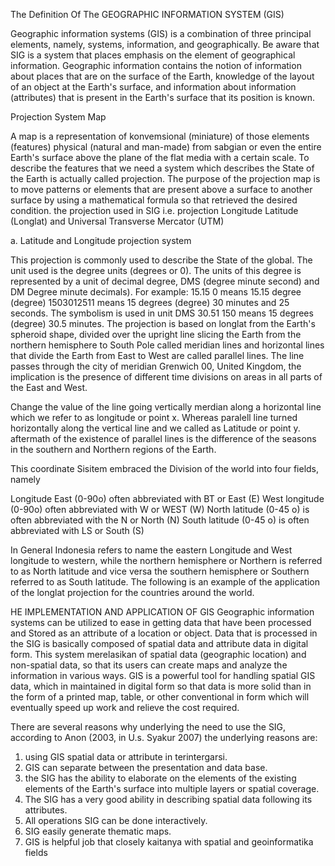 The Definition Of The GEOGRAPHIC INFORMATION SYSTEM (GIS)

Geographic information systems (GIS) is a combination of three principal elements, namely, systems, information, and geographically. Be aware that SIG is a system that places emphasis on the element of geographical information. Geographic information contains the notion of information about places that are on the surface of the Earth, knowledge of the layout of an object at the Earth's surface, and information about information (attributes) that is present in the Earth's surface that its position is known.

Projection System Map

A map is a representation of konvemsional (miniature) of those elements (features) physical (natural and man-made) from sabgian or even the entire Earth's surface above the plane of the flat media with a certain scale. To describe the features that we need a system which describes the State of the Earth is actually called projection. The purpose of the projection map is to move patterns or elements that are present above a surface to another surface by using a mathematical formula so that retrieved the desired condition. the projection used in SIG i.e. projection Longitude Latitude (Longlat) and Universal Transverse Mercator (UTM)


a. Latitude and Longitude projection system

This projection is commonly used to describe the State of the global. The unit used is the degree units (degrees or 0). The units of this degree is represented by a unit of decimal degree, DMS (degree minute second) and DM Degree minute decimals). For example: 15.15 0 means 15.15 degree (degree) 1503012511 means 15 degrees (degree) 30 minutes and 25 seconds. The symbolism is used in unit DMS 30.51 150 means 15 degrees (degree) 30.5 minutes. The projection is based on longlat from the Earth's spheroid shape, divided over the upright line slicing the Earth from the northern hemisphere to South Pole called meridian lines and horizontal lines that divide the Earth from East to West are called parallel lines. The line passes through the city of meridian Grenwich 00, United Kingdom, the implication is the presence of different time divisions on areas in all parts of the East and West.



Change the value of the line going vertically merdian along a horizontal line which we refer to as longitude or point x. Whereas paralell line turned horizontally along the vertical line and we called as Latitude or point y. aftermath of the existence of parallel lines is the difference of the seasons in the southern and Northern regions of the Earth.

This coordinate Sisitem embraced the Division of the world into four fields, namely

Longitude East (0-90o) often abbreviated with BT or East (E)
West longitude (0-90o) often abbreviated with W or WEST (W)
North latitude (0-45 o) is often abbreviated with the N or North (N)
South latitude (0-45 o) is often abbreviated with LS or South (S)

In General Indonesia refers to name the eastern Longitude and West longitude to western, while the northern hemisphere or Northern is referred to as North latitude and vice versa the southern hemisphere or Southern referred to as South latitude. The following is an example of the application of the longlat projection for the countries around the world.

HE IMPLEMENTATION AND APPLICATION OF GIS
Geographic information systems can be utilized to ease in getting data that have been processed and Stored as an attribute of a location or object. Data that is processed in the SIG is basically composed of spatial data and attribute data in digital form. This system merelasikan of spatial data (geographic location) and non-spatial data, so that its users can create maps and analyze the information in various ways. GIS is a powerful tool for handling spatial GIS data, which in maintained in digital form so that data is more solid than in the form of a printed map, table, or other conventional in form which will eventually speed up work and relieve the cost required.


There are several reasons why underlying the need to use the SIG, according to Anon (2003, in U.s. Syakur 2007) the underlying reasons are:

1. using GIS spatial data or attribute in terintergarsi.
2. GIS can separate between the presentation and data base.
3. the SIG has the ability to elaborate on the elements of the existing elements of the Earth's surface into multiple layers or spatial coverage.
4. The SIG has a very good ability in describing spatial data following its attributes.
5. All operations SIG can be done interactively.
6. SIG easily generate thematic maps.
7. GIS is helpful job that closely kaitanya with spatial and geoinformatika fields
